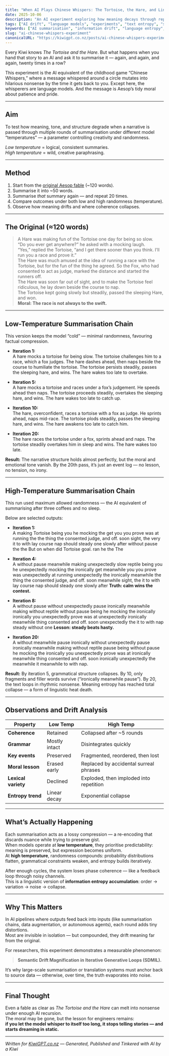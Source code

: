 ```yaml
---
title: "When AI Plays Chinese Whispers: The Tortoise, the Hare, and Linguistic Entropy"
date: 2025-10-06
description: "An AI experiment exploring how meaning decays through repeated summarisation — from clear narrative to digital noise."
tags: ["AI drift", "language models", "experiments", "text entropy", "summarisation"]
keywords: ["AI summarisation", "information drift", "language entropy", "Chinese whispers", "kiwiGPT"]
slug: "ai-chinese-whispers-experiment"
canonicalURL: "https://kiwigpt.co.nz/posts/ai-chinese-whispers-experiment"
---
```


Every Kiwi knows *The Tortoise and the Hare*. But what happens when you hand that story to an AI and ask it to summarise it — again, and again, and again, twenty times in a row?

This experiment is the AI equivalent of the childhood game “Chinese Whispers,” where a message whispered around a circle mutates into hilarious nonsense by the time it gets back to you. Except here, the whisperers are language models. And the message is Aesop’s tidy moral about patience and pride.

---

## Aim

To test how meaning, tone, and structure degrade when a narrative is passed through multiple rounds of summarisation under different model “temperatures” — a parameter controlling creativity and randomness.  

*Low temperature* = logical, consistent summaries.  
*High temperature* = wild, creative paraphrasing.

---

## Method

1. Start from the [original Aesop fable](https://read.gov/aesop/025.html) (~120 words).  
2. Summarise it into ~50 words.  
3. Summarise *that* summary again — and repeat 20 times.  
4. Compare outcomes under both low and high randomness (temperature).  
5. Observe how meaning drifts and where coherence collapses.

---

## The Original (≈120 words)

> A Hare was making fun of the Tortoise one day for being so slow.  
> “Do you ever get anywhere?” he asked with a mocking laugh.  
> “Yes,” replied the Tortoise, “and I get there sooner than you think. I’ll run you a race and prove it.”  
> The Hare was much amused at the idea of running a race with the Tortoise, but for the fun of the thing he agreed. So the Fox, who had consented to act as judge, marked the distance and started the runners off.  
> The Hare was soon far out of sight, and to make the Tortoise feel ridiculous, he lay down beside the course to nap.  
> The Tortoise kept going slowly but steadily, passed the sleeping Hare, and won.  
> **Moral: The race is not always to the swift.**

---

## Low-Temperature Summarisation Chain

This version keeps the model “cold” — minimal randomness, favouring factual compression.  

- **Iteration 1:**  
  A hare mocks a tortoise for being slow. The tortoise challenges him to a race, which a fox judges. The hare dashes ahead, then naps beside the course to humiliate the tortoise. The tortoise persists steadily, passes the sleeping hare, and wins. The hare wakes too late to overtake.

- **Iteration 5:**  
  A hare mocks a tortoise and races under a fox’s judgement. He speeds ahead then naps. The tortoise proceeds steadily, overtakes the sleeping hare, and wins. The hare wakes too late to catch up.

- **Iteration 10:**  
  The hare, overconfident, races a tortoise with a fox as judge. He sprints ahead, naps mid-race. The tortoise plods steadily, passes the sleeping hare, and wins. The hare awakens too late to catch him.

- **Iteration 20:**  
  The hare races the tortoise under a fox, sprints ahead and naps. The tortoise steadily overtakes him in sleep and wins. The hare wakes too late.

**Result:** The narrative structure holds almost perfectly, but the moral and emotional tone vanish. By the 20th pass, it’s just an event log — no lesson, no tension, no irony.

---

## High-Temperature Summarisation Chain

This run used maximum allowed randomness — the AI equivalent of summarising after three coffees and no sleep.  

Below are selected outputs:

- **Iteration 1:**  
  A making Tortoise being you he mocking the get you you prove was at running the the thing the consented judge, and off. soon sight, the very it to with lay course nap should steady one slowly after without pause the the But on when did Tortoise goal. ran he the The

- **Iteration 4:**  
  A without pause meanwhile making unexpectedly slow reptile being you he unexpectedly mocking the ironically get meanwhile you you prove was unexpectedly at running unexpectedly the ironically meanwhile the thing the consented judge, and off. soon meanwhile sight, the it to with lay course nap should steady one slowly after **Truth: calm wins the contest.**

- **Iteration 8:**  
  A without pause without unexpectedly pause ironically meanwhile making without reptile without pause being he mocking the ironically ironically you unexpectedly prove was at unexpectedly ironically meanwhile thing consented and off. soon unexpectedly the it to with nap steady without one **Lesson: steady beats hasty.**

- **Iteration 20:**  
  A without meanwhile pause ironically without unexpectedly pause ironically meanwhile making without reptile pause being without pause he mocking the ironically you unexpectedly prove was at ironically meanwhile thing consented and off. soon ironically unexpectedly the meanwhile it meanwhile to with nap.

**Result:** By iteration 5, grammatical structure collapses. By 10, only fragments and filler words survive (“ironically meanwhile pause”). By 20, the text loops in rhythmic nonsense. Meaning entropy has reached total collapse — a form of linguistic heat death.

---

## Observations and Drift Analysis

| Property | Low Temp | High Temp |
|-----------|-----------|-----------|
| **Coherence** | Retained | Collapsed after ~5 rounds |
| **Grammar** | Mostly intact | Disintegrates quickly |
| **Key events** | Preserved | Fragmented, reordered, then lost |
| **Moral lesson** | Erased early | Replaced by accidental surreal phrases |
| **Lexical variety** | Declined | Exploded, then imploded into repetition |
| **Entropy trend** | Linear decay | Exponential collapse |

---

## What’s Actually Happening

Each summarisation acts as a lossy compression — a re-encoding that discards nuance while trying to preserve gist.  
When models operate at **low temperature**, they prioritise predictability: meaning is preserved, but expression becomes uniform.  
At **high temperature**, randomness compounds: probability distributions flatten, grammatical constraints weaken, and entropy builds iteratively.  

After enough cycles, the system loses phase coherence — like a feedback loop through noisy channels.  
This is a linguistic version of **information entropy accumulation**: order → variation → noise → collapse.

---

## Why This Matters

In AI pipelines where outputs feed back into inputs (like summarisation chains, data augmentation, or autonomous agents), each round adds tiny distortions.  
Most are invisible in isolation — but compounded, they drift meaning far from the original.  

For researchers, this experiment demonstrates a measurable phenomenon:  
> **Semantic Drift Magnification in Iterative Generative Loops (SDMIL).**  

It’s why large-scale summarisation or translation systems must anchor back to source data — otherwise, over time, the truth evaporates into noise.

---

## Final Thought

Even a fable as clear as *The Tortoise and the Hare* can melt into nonsense under enough AI recursion.  
The moral may be gone, but the lesson for engineers remains:  
**if you let the model whisper to itself too long, it stops telling stories — and starts dreaming in static.**

---

*Written for [KiwiGPT.co.nz](https://kiwigpt.co.nz) — Generated, Published and Tinkered with AI by a Kiwi*